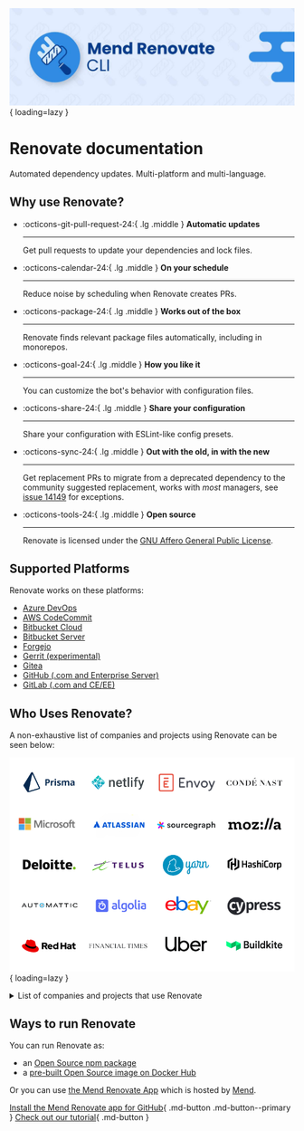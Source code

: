 ![Renovate banner](./assets/images/mend-renovate-cli-banner.jpg){ loading=lazy }

# Renovate documentation

Automated dependency updates.
Multi-platform and multi-language.

## Why use Renovate?

<!-- markdownlint-disable list-marker-space -->
<!-- prettier-ignore-start -->

<div class="grid cards" markdown>

-   :octicons-git-pull-request-24:{ .lg .middle } __Automatic updates__

    ---

    Get pull requests to update your dependencies and lock files.

-   :octicons-calendar-24:{ .lg .middle } __On your schedule__

    ---

    Reduce noise by scheduling when Renovate creates PRs.

-   :octicons-package-24:{ .lg .middle } __Works out of the box__

    ---

    Renovate finds relevant package files automatically, including in monorepos.

-   :octicons-goal-24:{ .lg .middle } __How you like it__

    ---

    You can customize the bot's behavior with configuration files.

-   :octicons-share-24:{ .lg .middle } __Share your configuration__

    ---

    Share your configuration with ESLint-like config presets.

-   :octicons-sync-24:{ .lg .middle } __Out with the old, in with the new__

    ---

    Get replacement PRs to migrate from a deprecated dependency to the community suggested replacement, works with _most_ managers, see [issue 14149](https://github.com/renovatebot/renovate/issues/14149) for exceptions.

-   :octicons-tools-24:{ .lg .middle } __Open source__

    ---

    Renovate is licensed under the [GNU Affero General Public License](https://github.com/renovatebot/renovate/blob/main/license).

</div>

<!-- prettier-ignore-end -->
<!-- markdownlint-enable list-marker-space -->

## Supported Platforms

Renovate works on these platforms:

- [Azure DevOps](./modules/platform/azure/index.md)
- [AWS CodeCommit](./modules/platform/codecommit/index.md)
- [Bitbucket Cloud](./modules/platform/bitbucket/index.md)
- [Bitbucket Server](./modules/platform/bitbucket-server/index.md)
- [Forgejo](./modules/platform/forgejo/index.md)
- [Gerrit (experimental)](./modules/platform/gerrit/index.md)
- [Gitea](./modules/platform/gitea/index.md)
- [GitHub (.com and Enterprise Server)](./modules/platform/github/index.md)
- [GitLab (.com and CE/EE)](./modules/platform/gitlab/index.md)

## Who Uses Renovate?

A non-exhaustive list of companies and projects using Renovate can be seen below:

![Logos of companies and projects that use Renovate](./assets/images/matrix.png){ loading=lazy }

<details>
<summary>List of companies and projects that use Renovate</summary>
<ul>
  <li>Prisma</li>
  <li>Netlify</li>
  <li>Envoy</li>
  <li>Condé Nast</li>
  <li>Microsoft</li>
  <li>Atlassian</li>
  <li>Sourcegraph</li>
  <li>Mozilla</li>
  <li>Deloitte</li>
  <li>Telus</li>
  <li>Yarn</li>
  <li>HashiCorp</li>
  <li>Automattic</li>
  <li>Algolia</li>
  <li>eBay</li>
  <li>Cypress</li>
  <li>Red Hat</li>
  <li>Financial Times</li>
  <li>Uber</li>
  <li>Buildkite</li>
</ul>
</details>

## Ways to run Renovate

You can run Renovate as:

- an [Open Source npm package](https://www.npmjs.com/package/renovate)
- a [pre-built Open Source image on Docker Hub](https://hub.docker.com/r/renovate/renovate)

Or you can use [the Mend Renovate App](https://github.com/marketplace/renovate) which is hosted by [Mend](https://www.mend.io/).

[Install the Mend Renovate app for GitHub](https://github.com/marketplace/renovate){ .md-button .md-button--primary }
[Check out our tutorial](https://github.com/renovatebot/tutorial){ .md-button }

